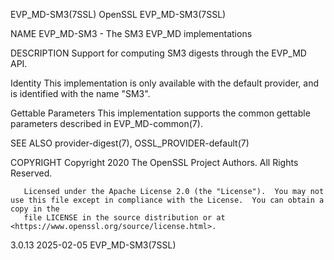 EVP_MD-SM3(7SSL)							    OpenSSL							      EVP_MD-SM3(7SSL)

NAME
       EVP_MD-SM3 - The SM3 EVP_MD implementations

DESCRIPTION
       Support for computing SM3 digests through the EVP_MD API.

   Identity
       This implementation is only available with the default provider, and is identified with the name "SM3".

   Gettable Parameters
       This implementation supports the common gettable parameters described in EVP_MD-common(7).

SEE ALSO
       provider-digest(7), OSSL_PROVIDER-default(7)

COPYRIGHT
       Copyright 2020 The OpenSSL Project Authors. All Rights Reserved.

       Licensed under the Apache License 2.0 (the "License").  You may not use this file except in compliance with the License.	 You can obtain a copy in the
       file LICENSE in the source distribution or at <https://www.openssl.org/source/license.html>.

3.0.13									  2025-02-05							      EVP_MD-SM3(7SSL)
